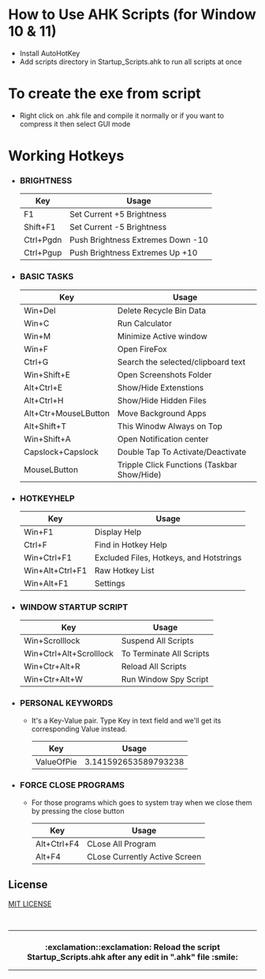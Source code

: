 # How to Use AHK Scripts (for Window 10 & 11)

- Install AutoHotKey
- Add scripts directory in Startup_Scripts.ahk to run all scripts at once

# To create the exe from script

- Right click on .ahk file and compile it normally or if you want to compress it then select GUI mode

# Working Hotkeys

- ### BRIGHTNESS

  |    Key    |               Usage               |
  | ------ | ------------------------------- |
  |    F1     |     Set Current +5 Brightness     |
  | Shift+F1  |     Set Current -5 Brightness     |
  | Ctrl+Pgdn | Push Brightness Extremes Down -10 |
  | Ctrl+Pgup |  Push Brightness Extremes Up +10  |

- ### BASIC TASKS

  |        Key        |               Usage               |
  | --------------- | ------------------------------- |
  |      Win+Del      |      Delete Recycle Bin Data      |
  |      Win+C      |      Run Calculator     |
  |      Win+M     |     Minimize Active window     |
  |       Win+F       |           Open FireFox            |
  |       Ctrl+G      |          Search the selected/clipboard text      |
  |    Win+Shift+E    |      Open Screenshots Folder      |
  |    Alt+Ctrl+E     |       Show/Hide Extenstions       |
  |    Alt+Ctrl+H     |      Show/Hide Hidden Files       |
  | Alt+Ctr+MouseLButton  |           Move Background Apps |
  |    Alt+Shift+T    |     This Winodw Always on Top     |
  |    Win+Shift+A    |     Open Notification center      |
  | Capslock+Capslock | Double Tap To Activate/Deactivate |
  | MouseLButton      | Tripple Click Functions (Taskbar Show/Hide) |
  

- ### HOTKEYHELP

  |       Key       |                  Usage                  |
  | ------------- | ------------------------------------- |
  |     Win+F1      |              Display Help               |
  |     Ctrl+F      |           Find in Hotkey Help           |
  |   Win+Ctrl+F1   | Excluded Files, Hotkeys, and Hotstrings |
  | Win+Alt+Ctrl+F1 |             Raw Hotkey List             |
  |   Win+Alt+F1    |                Settings                 |

- ### WINDOW STARTUP SCRIPT

  |           Key           |          Usage           |
  | --------------------- | ---------------------- |
  |     Win+Scrolllock      |   Suspend All Scripts    |
  | Win+Ctrl+Alt+Scrolllock | To Terminate All Scripts |
  | Win+Ctr+Alt+R           |      Reload All Scripts  |
  |Win+Ctr+Alt+W            |    Run Window Spy Script |


- ### PERSONAL KEYWORDS

  - It's a Key-Value pair. Type Key in text field and we'll get its corresponding Value instead.

    |       Key       |        Usage         |
    | ------------- | ------------------ |
    | ValueOfPie | 3.141592653589793238 |
    
- ### FORCE CLOSE PROGRAMS

  - For those programs which goes to system tray when we close them by pressing the close button
  
    |     Key      |             Usage             |
    |---------- | --------------------------- |
    |  Alt+Ctrl+F4 |       CLose All Program       |
    |    Alt+F4    | CLose Currently Active Screen |
    
## License
[MIT LICENSE](LICENSE)

<br />
  
--------
  
  <h3>
    <p align="center">
       :exclamation::exclamation: Reload the script Startup_Scripts.ahk after any edit in ".ahk" file :smile: 
    </p>
  </h3>
  
--------
